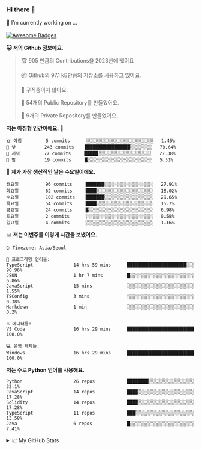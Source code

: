 ### Hi there 👋 
🔭 I’m currently working on ... </br></br>
[![Awesome Badges](https://img.shields.io/badge/Introduce-EN-green.svg)](https://github.com/tlatkdgus1/tlatkdgus1/blob/main/README.md.en)

<!--START_SECTION:waka-->
**🐱 저의 Github 정보에요.** 

> 🏆 905 만큼의 Contributions을 2023년에 했어요
 > 
> 📦 Github의 97.1 kB만큼의 저장소를 사용하고 있어요. 
 > 
> 🚫 구직중이지 않아요.
 > 
> 📜 54개의 Public Repository를 만들었어요. 
 > 
> 🔑 9개의 Private Repository를 만들었어요.  

**저는 아침형 인간이에요. 🐤** 

```text
🌞 아침         5 commits      ░░░░░░░░░░░░░░░░░░░░░░░░░   1.45% 
🌆 낮　         243 commits    █████████████████░░░░░░░░   70.64% 
🌃 저녁         77 commits     █████░░░░░░░░░░░░░░░░░░░░   22.38% 
🌙 밤　         19 commits     █░░░░░░░░░░░░░░░░░░░░░░░░   5.52%

```
📅 **제가 가장 생산적인 날은 수요일이에요.** 

```text
월요일          96 commits     ███████░░░░░░░░░░░░░░░░░░   27.91% 
화요일          62 commits     ████░░░░░░░░░░░░░░░░░░░░░   18.02% 
수요일          102 commits    ███████░░░░░░░░░░░░░░░░░░   29.65% 
목요일          54 commits     ████░░░░░░░░░░░░░░░░░░░░░   15.7% 
금요일          24 commits     █░░░░░░░░░░░░░░░░░░░░░░░░   6.98% 
토요일          2 commits      ░░░░░░░░░░░░░░░░░░░░░░░░░   0.58% 
일요일          4 commits      ░░░░░░░░░░░░░░░░░░░░░░░░░   1.16%

```


📊 **저는 이번주를 이렇게 시간을 보냈어요.** 

```text
⌚︎ Timezone: Asia/Seoul

💬 프로그래밍 언어들: 
TypeScript               14 hrs 59 mins      ██████████████████████░░░   90.96% 
JSON                     1 hr 7 mins         █░░░░░░░░░░░░░░░░░░░░░░░░   6.86% 
JavaScript               15 mins             ░░░░░░░░░░░░░░░░░░░░░░░░░   1.55% 
TSConfig                 3 mins              ░░░░░░░░░░░░░░░░░░░░░░░░░   0.38% 
Markdown                 1 min               ░░░░░░░░░░░░░░░░░░░░░░░░░   0.2%

🔥 에디터들: 
VS Code                  16 hrs 29 mins      █████████████████████████   100.0%

💻 운영 체제들: 
Windows                  16 hrs 29 mins      █████████████████████████   100.0%

```

**저는 주로 Python 언어를 사용해요.** 

```text
Python                   26 repos            ████████░░░░░░░░░░░░░░░░░   32.1% 
JavaScript               14 repos            ████░░░░░░░░░░░░░░░░░░░░░   17.28% 
Solidity                 14 repos            ████░░░░░░░░░░░░░░░░░░░░░   17.28% 
TypeScript               11 repos            ███░░░░░░░░░░░░░░░░░░░░░░   13.58% 
Java                     6 repos             █░░░░░░░░░░░░░░░░░░░░░░░░   7.41%

```



<!--END_SECTION:waka-->

<details>
<summary>📈 My GitHub Stats</summary>
<p align="center"> <img src="https://github-readme-stats.vercel.app/api?username=tlatkdgus1&show_icons=true" alt="tlatkdgus1" />
</details>
